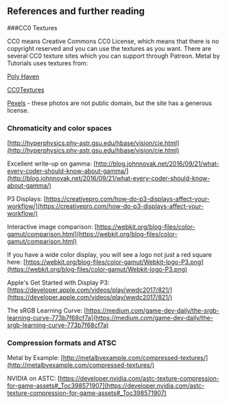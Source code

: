 ## References and further reading

###CC0 Textures

CC0 means Creative Commons CC0 License, which means that there is no copyright reserved and you can use the textures as you want. There are several CC0 texture sites which you can support through Patreon. Metal by Tutorials uses textures from:

[Poly Haven](https://polyhaven.com)

[CC0Textures](https://ambientcg.com)

[Pexels](https://www.pexels.com/photo-license/) - these photos are not public domain, but the site has a generous license.

### Chromaticity and color spaces

[http://hyperphysics.phy-astr.gsu.edu/hbase/vision/cie.html](http://hyperphysics.phy-astr.gsu.edu/hbase/vision/cie.html)

Excellent write-up on gamma: [http://blog.johnnovak.net/2016/09/21/what-every-coder-should-know-about-gamma/](http://blog.johnnovak.net/2016/09/21/what-every-coder-should-know-about-gamma/)

P3 Displays: [https://creativepro.com/how-do-p3-displays-affect-your-workflow/](https://creativepro.com/how-do-p3-displays-affect-your-workflow/)

Interactive image comparison: [https://webkit.org/blog-files/color-gamut/comparison.html](https://webkit.org/blog-files/color-gamut/comparison.html)

If you have a wide color display, you will see a logo not just a red square here: [https://webkit.org/blog-files/color-gamut/Webkit-logo-P3.png](https://webkit.org/blog-files/color-gamut/Webkit-logo-P3.png)

Apple's Get Started with Display P3: [https://developer.apple.com/videos/play/wwdc2017/821/](https://developer.apple.com/videos/play/wwdc2017/821/)

The sRGB Learning Curve: [https://medium.com/game-dev-daily/the-srgb-learning-curve-773b7f68cf7a](https://medium.com/game-dev-daily/the-srgb-learning-curve-773b7f68cf7a)

### Compression formats and ATSC

Metal by Example: [http://metalbyexample.com/compressed-textures/](http://metalbyexample.com/compressed-textures/)

NVIDIA on ASTC: [https://developer.nvidia.com/astc-texture-compression-for-game-assets#_Toc398571907](https://developer.nvidia.com/astc-texture-compression-for-game-assets#_Toc398571907)

